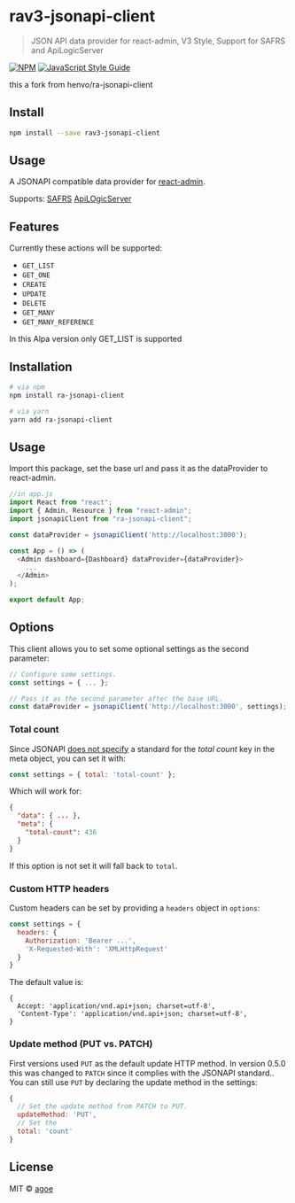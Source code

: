 # rav3-jsonapi-client

> JSON API data provider for react-admin, V3 Style, Support for SAFRS and ApiLogicServer

[![NPM](https://img.shields.io/npm/v/rav3-jsonapi-client.svg)](https://www.npmjs.com/package/rav3-jsonapi-client) [![JavaScript Style Guide](https://img.shields.io/badge/code_style-standard-brightgreen.svg)](https://standardjs.com)

this a fork from henvo/ra-jsonapi-client
## Install

```bash
npm install --save rav3-jsonapi-client
```

## Usage
A JSONAPI compatible data provider for
[react-admin](https://github.com/marmelab/react-admin).

Supports:
[SAFRS](https://github.com/thomaxxl/safrs)
[ApiLOgicServer](https://github.com/valhuber/ApiLogicServer)


## Features
Currently these actions will be supported:

* `GET_LIST` 
* `GET_ONE`
* `CREATE`
* `UPDATE`
* `DELETE`
* `GET_MANY`
* `GET_MANY_REFERENCE`

In this Alpa version only GET_LIST is supported
## Installation

```sh
# via npm
npm install ra-jsonapi-client

# via yarn
yarn add ra-jsonapi-client
```

## Usage

Import this package, set the base url and pass it as the dataProvider to
react-admin.

```javascript
//in app.js
import React from "react";
import { Admin, Resource } from "react-admin";
import jsonapiClient from "ra-jsonapi-client";

const dataProvider = jsonapiClient('http://localhost:3000');

const App = () => (
  <Admin dashboard={Dashboard} dataProvider={dataProvider}>
    ...
  </Admin>
);

export default App;
```

## Options
This client allows you to set some optional settings as the second parameter:

``` javascript
// Configure some settings.
const settings = { ... };

// Pass it as the second parameter after the base URL.
const dataProvider = jsonapiClient('http://localhost:3000', settings);
```

### Total count
Since JSONAPI [does not specify](http://jsonapi.org/examples/#pagination)
a standard for the *total count* key in the meta object, you can set it with:

``` javascript
const settings = { total: 'total-count' };
```

Which will work for:
``` json
{
  "data": { ... },
  "meta": {
    "total-count": 436
  }
}
```
If this option is not set it will fall back to `total`.

### Custom HTTP headers
Custom headers can be set by providing a `headers` object in `options`:

``` javascript
const settings = {
  headers: {
    Authorization: 'Bearer ...',
    'X-Requested-With': 'XMLHttpRequest'
  }
}
```
The default value is:
``` javascriptgit branch -M main
{
  Accept: 'application/vnd.api+json; charset=utf-8',
  'Content-Type': 'application/vnd.api+json; charset=utf-8',
}
```

### Update method (PUT vs. PATCH)
First versions used `PUT` as the default update HTTP method.
In version 0.5.0 this was changed to `PATCH` since it complies with the
JSONAPI standard.. You can still use `PUT` by declaring the update method in
the settings:

``` javascript
{
  // Set the update method from PATCH to PUT.
  updateMethod: 'PUT',
  // Set the
  total: 'count'
}
```

## License

MIT © [agoe](https://github.com/agoe)
